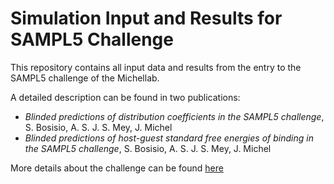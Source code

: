 Simulation Input and Results for SAMPL5 Challenge
=================================================

This repository contains all input data and results from the entry to the SAMPL5 challenge of the Michellab. 

A detailed description can be found in two publications:
* *Blinded predictions of distribution coefficients in the SAMPL5 challenge*, S. Bosisio, A. S. J. S. Mey, J. Michel
* *Blinded predictions of host-guest standard free energies of binding in the SAMPL5 challenge*, S. Bosisio, A. S. J. S. Mey, J. Michel

More details about the challenge can be found [here](https://drugdesigndata.org/about/sampl5)
